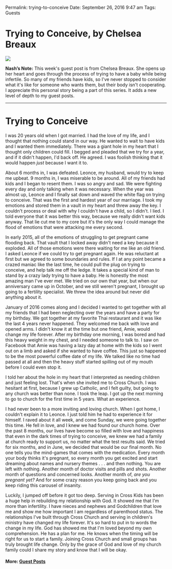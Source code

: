 
Permalink: trying-to-conceive
Date: September 26, 2016 9:47 am
Tags: Guests

# Trying to Conceive, by Chelsea Breaux

![](https://i.imgur.com/e5IDK9I.jpg)

**Nash’s Note:** This week's guest post is from Chelsea Breaux. She opens up her heart and goes through the process of trying to have a baby while being infertile. So many of my friends have kids, so I've never stopped to consider what it's like for someone who wants them, but their body isn't cooperating. I appreciate this personal story being a part of this series. It adds a new level of depth to my guest posts.

- - -


# Trying to Conceive

I was 20 years old when I got married. I had the love of my life, and I thought that nothing could stand in our way. He wanted to wait to have kids and I wanted them immediately. There was a giant hole in my heart that I thought only children could fill. I begged and pleaded that we try for a year, and if it didn't happen, I'd back off. He agreed. I was foolish thinking that it would happen *just* because I want it to.

About 6 months in, I was defeated. Leonce, my husband, would try to keep me upbeat. 9 months in, I was miserable to be around. All of my friends had kids and I began to resent them. I was so angry and sad. We were fighting every day and only talking when it was necessary. When the year was almost up, Leonce and I finally sat down and waved the white flag on trying to conceive. That was the first and hardest year of our marriage. I took my emotions and stored them in a vault in my heart and threw away the key. I couldn't process or deal with why I couldn't have a child, so I didn't. I lied. I told everyone that it was better this way, because we really didn't want kids anyway. That lie cut me to my core but it's the only way I could manage the flood of emotions that were attacking me every second.

In early 2015, all of the emotions of struggling to get pregnant came flooding back. That vault that I locked away didn't need a key because it exploded. All of those emotions were there waiting for me like an old friend. I asked Leonce if we could try to get pregnant again. He was reluctant at first but we agreed to some boundaries and rules. If I at any point became a crazed maniac like the last time, he could pull the plug on trying to conceive, and help talk me off the ledge. It takes a special kind of man to stand by a crazy lady trying to have a baby. He is honestly the most amazing man I've ever met. We tried on our own that year, but when our anniversary came up in October, and we still weren't pregnant, I brought up going to a fertility specialist. We threw the idea around but never did anything about it.

January of 2016 comes along and I decided I wanted to get together with all my friends that I had been neglecting over the years and have a party for my birthday. We got together at my favorite Thai restaurant and it was like the last 4 years never happened. They welcomed me back with love and opened arms. I didn't know it at the time but one friend, Amie, would change my life forever. After my birthday one morning, I was bored and had this heavy weight in my chest, and I needed someone to talk to. I saw on Facebook that Amie was having a lazy day at home with the kids so I went out on a limb and asked if she wanted to have coffee. This just so happened to be the most powerful coffee date of my life. We talked like no time had passed at all and then the heavy stuff started spilling out of my mouth before I could even stop it.

I told her about the hole in my heart that I interpreted as needing children and just feeling lost. That's when she invited me to Cross Church. I was hesitant at first, because I grew up Catholic, and I felt guilty, but going to any church was better than none. I took the leap. I got up the next morning to go to church for the first time in 5 years. What an experience.

I had never been to a more inviting and loving church. When I got home, I couldn't explain it to Leonce. I just told him he had to experience it for himself. I raved about it all week, and come Sunday, we were going together this time. He fell in love, and I knew we had found our church home. Over the past 8 months, our lives have become so filled with love and happiness that even in the dark times of trying to conceive, we knew we had a family at church ready to support us, no matter what the test results said. We tried for six months, and in June, we decided that would be our final month. No one tells you the mind-games that comes with the medication. Every month your body thinks it's pregnant, so every month you get excited and start dreaming about names and nursery themes . . . and then nothing. You are left with nothing. Another month of doctor visits and pills and shots. Another month of questions and concerned looks. Another month of, *are you pregnant yet?* And for some crazy reason you keep going back and you keep riding this carousel of insanity.

Luckily, I jumped off before it got too deep. Serving in Cross Kids has been a huge help in rebuilding my relationship with God. It showed me that I'm more than infertility. I have nieces and nephews and Godchildren that love me and show me how important I am regardless of parenthood status. The relationships I've built through Cross Church and serving in children's ministry have changed my life forever. It's so hard to put in to words the change in my life. God has showed me that I'm loved beyond my own comprehension. He has a plan for me. He knows when the timing will be right for us to start a family. Joining Cross Church and small groups has truly brought life change. Only by the grace of God and love of my church family could I share my story and know that I will be okay.

#### More: **[Guest Posts](http://nashp.com/guest)**
